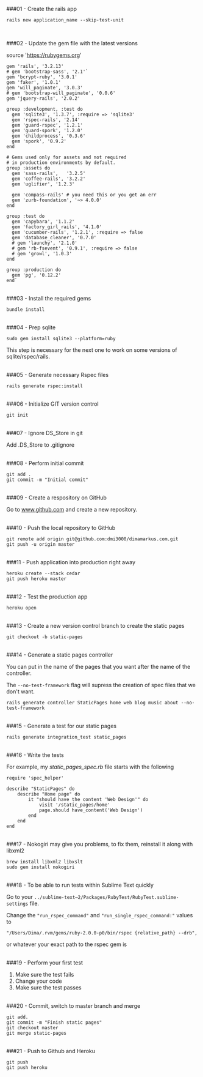 ###01 - Create the rails app

	rails new application_name --skip-test-unit
  
<br>

###02 - Update the gem file with the latest versions

source 'https://rubygems.org'

	gem 'rails', '3.2.13'
	# gem 'bootstrap-sass', '2.1'`
	gem 'bcrypt-ruby', '3.0.1'
	gem 'faker', '1.0.1'
	gem 'will_paginate', '3.0.3'
	# gem 'bootstrap-will_paginate', '0.0.6'
	gem 'jquery-rails', '2.0.2'

	group :development, :test do
	  gem 'sqlite3', '1.3.7', :require => 'sqlite3'
	  gem 'rspec-rails', '2.14'
	  gem 'guard-rspec', '1.2.1'
	  gem 'guard-spork', '1.2.0'  
	  gem 'childprocess', '0.3.6'
	  gem 'spork', '0.9.2'
	end
	
	# Gems used only for assets and not required
	# in production environments by default.
	group :assets do
	  gem 'sass-rails',   '3.2.5'
	  gem 'coffee-rails', '3.2.2'
	  gem 'uglifier', '1.2.3'
	
	  gem 'compass-rails' # you need this or you get an err
	  gem 'zurb-foundation', '~> 4.0.0'
	end
	
	group :test do
	  gem 'capybara', '1.1.2'
	  gem 'factory_girl_rails', '4.1.0'
	  gem 'cucumber-rails', '1.2.1', :require => false
	  gem 'database_cleaner', '0.7.0'
	  # gem 'launchy', '2.1.0'
	  # gem 'rb-fsevent', '0.9.1', :require => false
	  # gem 'growl', '1.0.3'
	end
	
	group :production do
	  gem 'pg', '0.12.2'
	end`

<br>
###03 - Install the required gems

	bundle install



<br>
###04 - Prep sqlite 

	sudo gem install sqlite3 --platform=ruby

This step is necessary for the next one to work on some versions of sqlite/rspec/rails.

<br>
###05 - Generate necessary Rspec files 

	rails generate rspec:install

<br>
###06 - Initialize GIT version control

	git init
   

<br>
###07 - Ignore DS_Store in git

Add .DS_Store to .gitignore


<br>
###08 - Perform initial commit

	git add .
	git commit -m "Initial commit"


<br>
###09 - Create a respository on GitHub

Go to www.github.com and create a new repository.

<br>
###10 - Push the local repository to GitHub

	git remote add origin git@github.com:dmi3000/dimamarkus.com.git
	git push -u origin master


<br> 
###11 - Push application into production right away

	heroku create --stack cedar
	git push heroku master

<br>
###12 - Test the production app
	
	heroku open


<br>
###13 - Create a new version control branch to create the static pages

	git checkout -b static-pages

<br>
###14 - Generate a static pages controller

You can put in the name of the pages that you want after the name of the controller. 

The `--no-test-framework` flag will supress the creation of spec files that we don't want. 

	rails generate controller StaticPages home web blog music about --no-test-framework


<br>
###15 - Generate a test for our static pages

	rails generate integration_test static_pages


<br>
###16 - Write the tests

For example, my *static_pages_spec.rb* file starts with the following  

	require 'spec_helper'

	describe "StaticPages" do
		describe "Home page" do
			it "should have the content 'Web Design'" do	
				visit '/static_pages/home'
				page.should have_content('Web Design')
			end
		end
	end




<br>
###17 - Nokogiri may give you problems, to fix them, reinstall it along with libxml2 

	brew install libxml2 libxslt
	sudo gem install nokogiri


<br>
###18 - To be able to run tests within Sublime Text quickly

Go to your `../sublime-text–2/Packages/RubyTest/RubyTest.sublime-settings` file.

Change the `"run_rspec_command"` and `"run_single_rspec_command:"` values to  

`"/Users/Dima/.rvm/gems/ruby-2.0.0-p0/bin/rspec {relative_path} --drb",`  

or whatever your exact path to the rspec gem is

<br>
###19 - Perform your first test

1. Make sure the test fails
2. Change your code
3. Make sure the test passes

<br>
###20 - Commit, switch to master branch and merge

	git add.
	git commit -m "Finish static pages"
	git checkout master
	git merge static-pages

<br>
###21 - Push to Github and Heroku

	git push
	git push heroku










